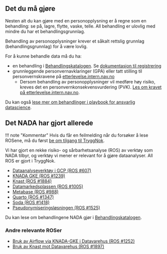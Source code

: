 
## Det du må gjøre

Nesten alt du kan gjøre med en personopplysning er å regne som en behandling: se på, lagre, flytte, vaske, telle.
All behandling er ulovlig med mindre du har et behandlingsgrunnlag.

Behandling av personopplysninger krever et såkalt rettslig grunnlag (behandlingsgrunnlag) for å være lovlig.

For å kunne behandle data må du ha:

- en behandling i [Behandlingskatalogen](https://behandlingskatalog.intern.nav.no/). Se [dokumentasjon til registrering](spilleregler.md#hva-ma-jeg-som-produsent-dokumentere-om-dataene-jeg-behandler)
- grunnleggende personvernavklaringer (GPA) eller tatt stilling til personvernskravene på [etterlevelse.intern.nav.no](https://etterlevelse.intern.nav.no/)
    - Dersom behandling av personopplysninger vil medføre høy risiko, kreves det en personvernkonsekvensvurdering (PVK).
    [Les om kravet på etterlevelse.intern.nav.no](https://etterlevelse.intern.nav.no/krav/114/1).

Du kan også [lese mer om behandlinger i playbook for ansvarlig datascience](https://laughing-guacamole-242227e5.pages.github.io/notebooks/p2_Privacy_IntroGPA.html).

## Det NADA har gjort allerede

!!! note "Kommentar"
    Hvis du får en feilmelding når du forsøker å lese ROSene, må du først [be om tilgang til TryggNok](https://navno.sharepoint.com/sites/intranett-it/SitePages/Skal-du-bruke-TryggNok-for-første-gang-.aspx).

Vi har gjort en rekke risiko- og sårbarhetsanalyse (ROS) av verktøy som NADA tilbyr, og verktøy vi mener er relevant for å gjøre dataanalyser.
All ROS er gjort i TryggNok.

* [Dataanalyseverktøy i GCP (ROS #607)](https://apps.powerapps.com/play/e/default-62366534-1ec3-4962-8869-9b5535279d0b/a/f8517640-ea01-46e2-9c09-be6b05013566?ID=607)
* [KNADA GKE (ROS #1239)](https://apps.powerapps.com/play/e/default-62366534-1ec3-4962-8869-9b5535279d0b/a/f8517640-ea01-46e2-9c09-be6b05013566?ID=1239)
* [Knast (ROS #1884)](https://apps.powerapps.com/play/f8517640-ea01-46e2-9c09-be6b05013566?app=567&ID=1884)
* [Datamarkedsplassen (ROS #1005)](https://apps.powerapps.com/play/e/default-62366534-1ec3-4962-8869-9b5535279d0b/a/f8517640-ea01-46e2-9c09-be6b05013566?ID=1005)
* [Metabase (ROS #988)](https://apps.powerapps.com/play/e/default-62366534-1ec3-4962-8869-9b5535279d0b/a/f8517640-ea01-46e2-9c09-be6b05013566?ID=988)
* [Quarto (ROS #1347)](https://apps.powerapps.com/play/f8517640-ea01-46e2-9c09-be6b05013566?ID=1357)
* [Soda (ROS #1418)](https://apps.powerapps.com/play/f8517640-ea01-46e2-9c09-be6b05013566?app=567&ID=1418)
* [Pseudonymiseringsløsningen (ROS #1525)](https://apps.powerapps.com/play/f8517640-ea01-46e2-9c09-be6b05013566?app=567&ID=1525)

Du kan lese om behandlingene NADA gjør i [Behandlingskatalogen](https://behandlingskatalog.nais.adeo.no/process/team/3f85cdce-1257-4862-8ce3-3aec9b576df0/18089de7-829d-47e3-868b-53d4e5f251da).

### Andre relevante ROSer

* [Bruk av Airflow via KNADA-GKE i Datavarehus (ROS #1252)](https://apps.powerapps.com/play/e/default-62366534-1ec3-4962-8869-9b5535279d0b/a/f8517640-ea01-46e2-9c09-be6b05013566?ID=1252)
* [Bruk av Knast mot Datavarehus (ROS #1897)](https://apps.powerapps.com/play/f8517640-ea01-46e2-9c09-be6b05013566?app=567&ID=1897)
